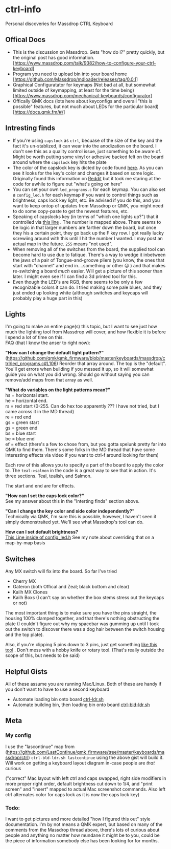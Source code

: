 # ctrl-info
Personal discoveries for Massdrop CTRL Keyboard

## Offical Docs
* This is the discussion on Massdrop. Gets "how do I?" pretty quickly, but the original post has good information. [https://www.massdrop.com/talk/9382/how-to-configure-your-ctrl-keyboard]
* Program you need to upload bin into your board home [https://github.com/Massdrop/mdloader/releases/tag/0.0.1]
* Graphical Configuratator for keymaps (Not bad at all, but somewhat limited outside of keymapping, at least for the time being) [https://www.massdrop.com/mechanical-keyboards/configurator]
* Offically QMK docs (lots here about keyconfigs and overall "this is possible" features, but not much about LEDs for the particular board) [https://docs.qmk.fm/#/]

## Intresting finds
* If you're using `capslock` as `ctrl`, becuase of the size of the key and the fact it's un-stablized, it can wear into the anodization on the board. I don't see this as a quality control issue, just something to be aware of. Might be worth putting some vinyl or adhesive backed felt on the board around where the `capslock` key hits the plate
* The color of the capslock key is dicted by code found [here](https://github.com/qmk/qmk_firmware/blob/30680c6eb396a2bb06928afd69edae9908ac84fb/tmk_core/protocol/arm_atsam/led_matrix.c#L421). As you can see it looks for the key's color and changes it based on some logic. Originally found this information on [Reddit](https://www.reddit.com/r/olkb/comments/9c104l/customizing_rgb_on_massdrops_ctrl/) but it took me staring at the code for awhile to figure out "what's going on here"
* You can set your own `led_programs.c` for each keymap. You can also set a `config_led.h` for each keymap if you want to control things such as brightness, caps lock key light, etc. Be advised if you do this, and you want to keep ontop of updates from Massdrop or QMK, you might need to do some copy-paste to get the newest features, etc. 
* Speaking of capslocks key (in terms of "which one lights up?") that it controlled via [this line](https://github.com/LastContinue/qmk_firmware/blob/master/keyboards/massdrop/ctrl/config_led.h#L186) . The number is mapped above. There seems to be logic in that larger numbers are farther down the board, but once they his a certain point, they go back up the F key row. I got really lucky screwiing around with this until I hit the number I wanted. I may post an actual map in the future. `255` means "not used".
* When removing all of the switches from the board, the supplied tool can become hard to use due to fatique. There's a way to wedge it inbetween the jaws of a pair of Tongue-and-groove pliers (you know, the ones that start with "channel" and end in....something or other 😉 ) and that makes re-switching a board _much_ easier. Will get a picture of this sooner than later. I might even see if I can find a 3d printed tool for this.
* Even though the LED's are RGB, there seems to be only a few recognizable colors it can do. I tried making some pale blues, and they just ended up looking white (although switches and keycaps will probably play a huge part in this)

## Lights
I'm going to make an entire page(s) this topic, but I want to see just how much the lighting tool from Massdrop will cover, and how flexible it is before I spend a lot of time on this.  
FAQ (that I know the anser to right now):

**"How can I change the default light pattern?"**  
(https://github.com/qmk/qmk_firmware/blob/master/keyboards/massdrop/ctrl/led_programs.c#L106)
Reorder that array around. The top is the "default". You'll get errors when building if you messed it up, so it will somewhat guide you on what you did wrong. Should go without saying you can remove/add maps from that array as well. 

**"What do variables on the light patterns mean?"**  
hs = horizontal start.   
he = horizontal end.  
rs = red start (0-255. Can do hex too apparently ??? I have not tried, but I came across it in the MD thread)  
re = red end  
gs = green start  
gs = green end  
bs = blue start  
be = blue end  
ef = effect (there's a few to chose from, but you gotta spelunk pretty far into QMK to find them. There's some folks in the MD thread that have some interesting effects via video if you want to ctrl-f around looking for them)  

Each row of this allows you to specify a part of the board to apply the color to. The  `teal->salmon` in the code is a great way to see that in action. It's three sections. Teal, tealish, and Salmon.   

The start and end are for effects.

**"How can I set the caps lock color?"**  
See my answer about this in the "Interting finds" section above.

**"Can I change the key color and side color independently?"**  
Technically via QMK, I'm sure this is possible, however, I haven't seen it simply demonstraited yet. We'll see what Massdrop's tool can do.

**How can I set default brightness?**  
[This Line inside of config_led.h](https://github.com/qmk/qmk_firmware/blob/master/keyboards/massdrop/ctrl/config_led.h#L34) See my note about overriding that on a map-by-map basis

## Switches
Any MX switch will fix into the board. So far I've tried
* Cherry MX
* Gateron (both Offical and Zeal; black bottom and clear)
* Kailh MX Clones
* Kailh Boxs (I can't say on whether the box stems stress out the keycaps or not) 

The most important thing is to make sure you have the pins straight, the housing 100% clamped together, and that there's nothing obstructing the plate (I couldn't figure out why my spacebar was gumming up until I took out the switch to discover there was a dog hair between the switch housing and the top plate).

Also, if you're clipping 5 pins down to 3 pins, just get something [like this tool](http://a.co/d/1bV6Ukt) . Don't mess with a hobby knife or rotary tool. (That's really outside the scope of this, but needs to be said)

## Helpful Gists 
All of these assume you are running Mac/Linux. Both of these are handy if you don't want to have to use a second keyboard
* Automate loading bin onto board [ctrl-ldr.sh](https://gist.github.com/LastContinue/65dc6e6dcd8181dc6c82ed351b7525ad)
* Automate building bin, then loading bin onto board [ctrl-bld-ldr.sh](https://gist.github.com/LastContinue/ad5a526033e8965563e407d8f0b1b09e)

## Meta
### My config

I use the "lascontinue" map from (https://github.com/LastContinue/qmk_firmware/tree/master/keyboards/massdrop/ctrl)
`ctrl-bld-ldr.sh lastcontinue` using the above gist will build it. Will work on getting a keyboard layout diagram in-case people are _that_ curious

("correct" Mac layout with left ctrl and caps swapped, right side modifiers in more proper right order, default brightness cut down to 1/4, and "print screen" and "insert" mapped to actual Mac screenshot commands. Also left ctrl alternates color for caps lock as it is now the caps lock key)

### Todo:
I want to get pictures and more detailed "how I figured this out" style documentation. I'm by not means a QMK expert, but based on many of the comments from the Massdrop thread above, there's lots of curious about people and anything no matter how mundane it might be to you, could be the piece of information somebody else has been looking for for months. 
